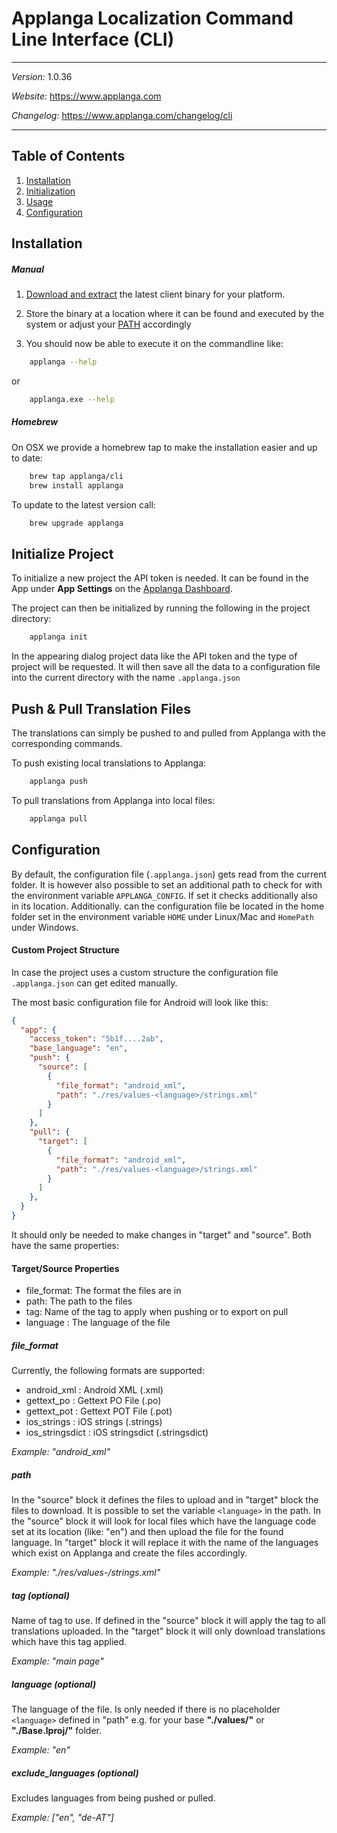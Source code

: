 # Applanga Localization Command Line Interface (CLI)

***
*Version:* 1.0.36

*Website:* <https://www.applanga.com>

*Changelog:* <https://www.applanga.com/changelog/cli>
***

## Table of Contents

  1. [Installation](#installation)
  2. [Initialization](#initialize-project)
  3. [Usage](#push-pull-translations)
  4. [Configuration](#configuration)


## Installation

##### Manual

1. [Download and extract](https://github.com/applanga/applanga-cli/releases/latest) the latest client binary for your platform.

2. Store the binary at a location where it can be found and executed by the system or adjust your [PATH](https://en.wikipedia.org/wiki/PATH_(variable)) accordingly

3. You should now be able to execute it on the commandline like:

```sh
	applanga --help
```
or

```sh
	applanga.exe --help
```


##### Homebrew

On OSX we provide a homebrew tap to make the installation easier and up to date:

```sh
	brew tap applanga/cli
	brew install applanga
```

To update to the latest version call:

```sh
	brew upgrade applanga
```


## Initialize Project

To initialize a new project the API token is needed. It can be found in the App under **App Settings** on the [Applanga Dashboard](https://dashboard.applanga.com).

The project can then be initialized by running the following in the project directory:

```sh
	applanga init
```

In the appearing dialog project data like the API token and the type of project will be requested.
It will then save all the data to a configuration file into the current directory with the name `.applanga.json`


## Push & Pull Translation Files

The translations can simply be pushed to and pulled from Applanga with the corresponding commands.

To push existing local translations to Applanga:

```sh
	applanga push
```

To pull translations from Applanga into local files:

```sh
	applanga pull
```


## Configuration

By default, the configuration file (`.applanga.json`) gets read from the current folder. It is however also possible to set an additional path to check for with the environment variable `APPLANGA_CONFIG`. If set it checks additionally also in its location.
Additionally. can the configuration file be located in the home folder set in the environment variable `HOME` under Linux/Mac and `HomePath` under Windows.


#### Custom Project Structure

In case the project uses a custom structure the configuration file `.applanga.json` can get edited manually.

The most basic configuration file for Android will look like this:

```json
{
  "app": {
    "access_token": "5b1f....2ab",
    "base_language": "en",
    "push": {
      "source": [
        {
          "file_format": "android_xml",
          "path": "./res/values-<language>/strings.xml"
        }
      ]
    },
    "pull": {
      "target": [
        {
          "file_format": "android_xml",
          "path": "./res/values-<language>/strings.xml"
        }
      ]
    },
  }
}
```

It should only be needed to make changes in "target" and "source". Both have the same properties:

#### Target/Source Properties

 - file_format: The format the files are in
 - path: The path to the files
 - tag: Name of the tag to apply when pushing or to export on pull
 - language : The language of the file


##### file_format

Currently, the following formats are supported:

 - android_xml : Android XML (.xml)
 - gettext_po : Gettext PO File (.po)
 - gettext_pot : Gettext POT File (.pot)
 - ios_strings : iOS strings (.strings)
 - ios_stringsdict : iOS stringsdict (.stringsdict)

*Example: "android_xml"*


##### path

In the "source" block it defines the files to upload and in "target" block the files to download.
It is possible to set the variable `<language>` in the path. In the "source" block it will look for local files which have the language code set at its location (like: "en") and then upload the file for the found language. In "target" block it will replace it with the name of the languages which exist on Applanga and create the files accordingly.

*Example: "./res/values-<language>/strings.xml"*


##### tag (optional)

Name of tag to use. If defined in the "source" block it will apply the tag to all translations uploaded. In the "target" block it will only download translations which have this tag applied.

*Example: "main page"*


##### language (optional)

The language of the file. Is only needed if there is no placeholder `<language>` defined in "path" e.g. for your base **"./values/"** or **"./Base.lproj/"** folder.

*Example: "en"*


##### exclude_languages (optional)

Excludes languages from being pushed or pulled.

*Example: ["en", "de-AT"]*

